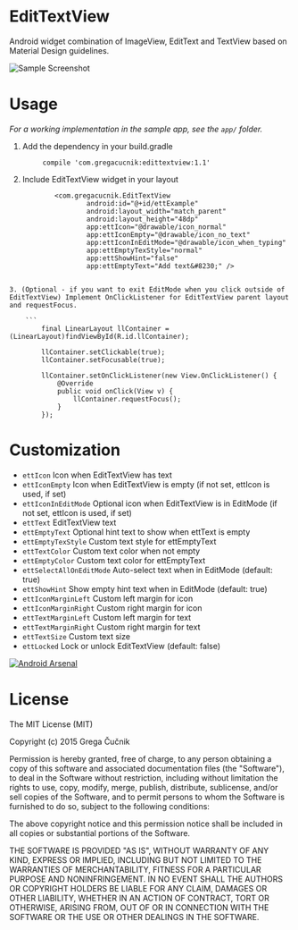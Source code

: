 # EditTextView
Android widget combination of ImageView, EditText and TextView based on Material Design guidelines.

![Sample Screenshot](https://raw.githubusercontent.com/gregacucnik/EditTextView/master/edittextview.gif)

# Usage
*For a working implementation in the sample app, see the `app/` folder.*

1. Add the dependency in your build.gradle

            compile 'com.gregacucnik:edittextview:1.1'
            
2. Include EditTextView widget in your layout
    
    ```
            <com.gregacucnik.EditTextView
                    android:id="@+id/ettExample"
                    android:layout_width="match_parent"
                    android:layout_height="48dp"
                    app:ettIcon="@drawable/icon_normal"
                    app:ettIconEmpty="@drawable/icon_no_text"
                    app:ettIconInEditMode="@drawable/icon_when_typing"
                    app:ettEmptyTexStyle="normal"
                    app:ettShowHint="false"
                    app:ettEmptyText="Add text&#8230;" />
```

3. (Optional - if you want to exit EditMode when you click outside of EditTextView) Implement OnClickListener for EditTextView parent layout and requestFocus.

    ```
        final LinearLayout llContainer = (LinearLayout)findViewById(R.id.llContainer);
        
        llContainer.setClickable(true);
        llContainer.setFocusable(true);

        llContainer.setOnClickListener(new View.OnClickListener() {
            @Override
            public void onClick(View v) {
                llContainer.requestFocus();
            }
        });
```


# Customization

 * `ettIcon` Icon when EditTextView has text
 * `ettIconEmpty` Icon when EditTextView is empty (if not set, ettIcon is used, if set)
 * `ettIconInEditMode` Optional icon when EditTextView is in EditMode (if not set, ettIcon is used, if set)
 * `ettText` EditTextView text
 * `ettEmptyText` Optional hint text to show when ettText is empty
 * `ettEmptyTexStyle` Custom text style for ettEmptyText
 * `ettTextColor` Custom text color when not empty
 * `ettEmptyColor` Custom text color for ettEmptyText
 * `ettSelectAllOnEditMode` Auto-select text when in EditMode (default: true)
 * `ettShowHint` Show empty hint text when in EditMode (default: true)
 * `ettIconMarginLeft` Custom left margin for icon
 * `ettIconMarginRight` Custom right margin for icon
 * `ettTextMarginLeft` Custom left margin for text
 * `ettTextMarginRight` Custom right margin for text
 * `ettTextSize` Custom text size
 * `ettLocked` Lock or unlock EditTextView (default: false)

[![Android Arsenal](https://img.shields.io/badge/Android%20Arsenal-EditTextView-brightgreen.svg?style=flat)](http://android-arsenal.com/details/1/2889)

License
=======
The MIT License (MIT)

Copyright (c) 2015 Grega Čučnik

Permission is hereby granted, free of charge, to any person obtaining a copy
of this software and associated documentation files (the "Software"), to deal
in the Software without restriction, including without limitation the rights
to use, copy, modify, merge, publish, distribute, sublicense, and/or sell
copies of the Software, and to permit persons to whom the Software is
furnished to do so, subject to the following conditions:

The above copyright notice and this permission notice shall be included in all
copies or substantial portions of the Software.

THE SOFTWARE IS PROVIDED "AS IS", WITHOUT WARRANTY OF ANY KIND, EXPRESS OR
IMPLIED, INCLUDING BUT NOT LIMITED TO THE WARRANTIES OF MERCHANTABILITY,
FITNESS FOR A PARTICULAR PURPOSE AND NONINFRINGEMENT. IN NO EVENT SHALL THE
AUTHORS OR COPYRIGHT HOLDERS BE LIABLE FOR ANY CLAIM, DAMAGES OR OTHER
LIABILITY, WHETHER IN AN ACTION OF CONTRACT, TORT OR OTHERWISE, ARISING FROM,
OUT OF OR IN CONNECTION WITH THE SOFTWARE OR THE USE OR OTHER DEALINGS IN THE
SOFTWARE.
